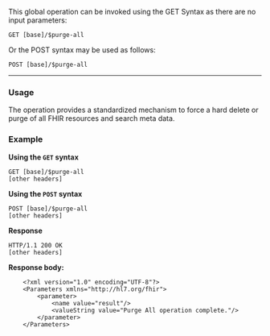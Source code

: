 
This global operation can be invoked using the GET Syntax as there are no input parameters:

`GET [base]/$purge-all`

Or the POST syntax may be used as follows:

`POST [base]/$purge-all`

---

### Usage

The operation provides a standardized mechanism to force a hard delete or purge of all FHIR resources and search meta data.

### Example

**Using the `GET` syntax**

~~~
GET [base]/$purge-all
[other headers]
~~~

**Using the `POST` syntax**

~~~
POST [base]/$purge-all
[other headers]
~~~

**Response**

~~~
HTTP/1.1 200 OK
[other headers]
~~~

**Response body:**

~~~
    <?xml version="1.0" encoding="UTF-8"?>
    <Parameters xmlns="http://hl7.org/fhir">
        <parameter>
            <name value="result"/>
            <valueString value="Purge All operation complete."/>
        </parameter>
    </Parameters>
~~~

